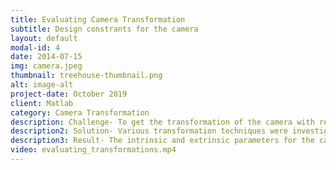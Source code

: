 ```yaml
---
title: Evaluating Camera Transformation
subtitle: Design constrants for the camera
layout: default
modal-id: 4
date: 2014-07-15
img: camera.jpeg
thumbnail: treehouse-thumbnail.png
alt: image-alt
project-date: October 2019 
client: Matlab
category: Camera Transformation
description: Challenge- To get the transformation of the camera with respect to end-effector of the robotic manipulator.
description2: Solution- Various transformation techniques were investigated. Optimal technique was selected based on the design constraints for the camera.
description3: Result- The intrinsic and extrinsic parameters for the camera were calculated. The iteration technique was used where a checkerboard was mounted on robotic arm’s end-effector and moved through to obtain different posses. The difference between the position of detected checkerboard and checkerboard projected into the camera image is minimized to find the transformation. Min ||𝑃𝑐𝑎𝑚(𝑑𝑒𝑡𝑒𝑐𝑡𝑒𝑑) − 𝑃𝑐𝑎𝑚(𝑝𝑟𝑜𝑗𝑒𝑐𝑡𝑒𝑑)|| ≤ 𝑆𝑒𝑡 𝑣𝑎𝑙𝑢𝑒.
video: evaluating_transformations.mp4
---
```


